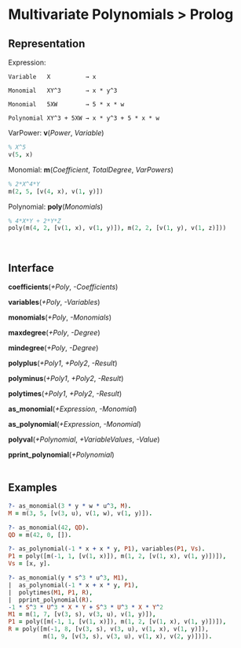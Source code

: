 # Multivariate Polynomials > Prolog

## Representation

Expression:

```
Variable   X          → x

Monomial   XY^3       → x * y^3

Monomial   5XW        → 5 * x * w

Polynomial XY^3 + 5XW → x * y^3 + 5 * x * w
```

VarPower: __v__(_Power_, _Variable_)  

```prolog
% X^5
v(5, x)
```

Monomial: __m__(_Coefficient_, _TotalDegree_, _VarPowers_)  

```prolog
% 2*X^4*Y
m(2, 5, [v(4, x), v(1, y)])
```

Polynomial: __poly__(_Monomials_)  

```prolog
% 4*X*Y + 2*Y*Z
poly(m(4, 2, [v(1, x), v(1, y)]), m(2, 2, [v(1, y), v(1, z)]))
```
&nbsp;

## Interface

__coefficients__(_+Poly_, _-Coefficients_)  

__variables__(_+Poly_, _-Variables_)  

__monomials__(_+Poly_, _-Monomials_)  

__maxdegree__(_+Poly_, _-Degree_)  

__mindegree__(_+Poly_, _-Degree_)  

__polyplus__(_+Poly1_, _+Poly2_, _-Result_)  

__polyminus__(_+Poly1_, _+Poly2_, _-Result_)  

__polytimes__(_+Poly1_, _+Poly2_, _-Result_)  

__as_monomial__(_+Expression_, _-Monomial_)  

__as_polynomial__(_+Expression_, _-Monomial_)  

__polyval__(_+Polynomial_, _+VariableValues_, _-Value_)  

__pprint_polynomial__(_+Polynomial_)  
&nbsp;

## Examples

```prolog
?- as_monomial(3 * y * w * u^3, M).
M = m(3, 5, [v(3, u), v(1, w), v(1, y)]).

?- as_monomial(42, QD).
QD = m(42, 0, []).

?- as_polynomial(-1 * x + x * y, P1), variables(P1, Vs).
P1 = poly([m(-1, 1, [v(1, x)]), m(1, 2, [v(1, x), v(1, y)])]),
Vs = [x, y].

?- as_monomial(y * s^3 * u^3, M1),
|  as_polynomial(-1 * x + x * y, P1),
|  polytimes(M1, P1, R),
|  pprint_polynomial(R).
-1 * S^3 * U^3 * X * Y + S^3 * U^3 * X * Y^2
M1 = m(1, 7, [v(3, s), v(3, u), v(1, y)]),
P1 = poly([m(-1, 1, [v(1, x)]), m(1, 2, [v(1, x), v(1, y)])]),
R = poly([m(-1, 8, [v(3, s), v(3, u), v(1, x), v(1, y)]),
          m(1, 9, [v(3, s), v(3, u), v(1, x), v(2, y)])]).
```
